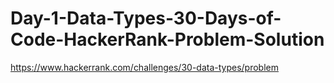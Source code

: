 # Day-1-Data-Types-30-Days-of-Code-HackerRank-Problem-Solution
https://www.hackerrank.com/challenges/30-data-types/problem
